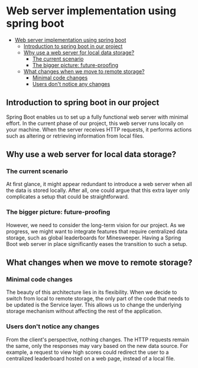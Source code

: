 # Web server implementation using spring boot

- [Web server implementation using spring boot](#web-server-implementation-using-spring-boot)
  - [Introduction to spring boot in our project](#introduction-to-spring-boot-in-our-project)
  - [Why use a web server for local data storage?](#why-use-a-web-server-for-local-data-storage)
    - [The current scenario](#the-current-scenario)
    - [The bigger picture: future-proofing](#the-bigger-picture-future-proofing)
  - [What changes when we move to remote storage?](#what-changes-when-we-move-to-remote-storage)
    - [Minimal code changes](#minimal-code-changes)
    - [Users don't notice any changes](#users-dont-notice-any-changes)

## Introduction to spring boot in our project

Spring Boot enables us to set up a fully functional web server with minimal effort. In the current phase of our project, this web server runs locally on your machine. When the server receives HTTP requests, it performs actions such as altering or retrieving information from local files.

## Why use a web server for local data storage?

### The current scenario

At first glance, it might appear redundant to introduce a web server when all the data is stored locally. After all, one could argue that this extra layer only complicates a setup that could be straightforward.

### The bigger picture: future-proofing

However, we need to consider the long-term vision for our project. As we progress, we might want to integrate features that require centralized data storage, such as global leaderboards for Minesweeper. Having a Spring Boot web server in place significantly eases the transition to such a setup.

## What changes when we move to remote storage?

### Minimal code changes

The beauty of this architecture lies in its flexibility. When we decide to switch from local to remote storage, the only part of the code that needs to be updated is the Service layer. This allows us to change the underlying storage mechanism without affecting the rest of the application.

### Users don't notice any changes

From the client's perspective, nothing changes. The HTTP requests remain the same, only the responses may vary based on the new data source. For example, a request to view high scores could redirect the user to a centralized leaderboard hosted on a web page, instead of a local file.
